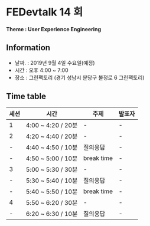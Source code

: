 # FEDevtalk 14 회

#### Theme : User Experience Engineering

## Information

- 날짜. : 2019년 9월 4일 수요일(예정)
- 시간 : 오후 4:00 ~ 7:00
- 장소 : 그린팩토리 (경기 성남시 분당구 불정로 6 그린팩토리)

## Time table
| 세션 | 시간               | 주제       | 발표자          |
| ---- | ------------------ | ---------- | --------------- |
| 1    | 4:00 ~ 4:20 / 20분 | - | - |
| 2    | 4:20 ~ 4:40 / 20분 | - | - |
| -    | 4:40 ~ 4:50 / 10분 | 질의응답 | - |
| -    | 4:50 ~ 5:00 / 10분 | break time | - |
| 3    | 5:00 ~ 5:30 / 30분 | - | - |
| -    | 5:30 ~ 5:40 / 10분 | 질의응답 | - |
| -    | 5:40 ~ 5:50 / 10분 | break time | - |
| 4    | 5:50 ~ 6:20 / 30분 | - | - |
| -    | 6:20 ~ 6:30 / 10분 | 질의응답 | - |
